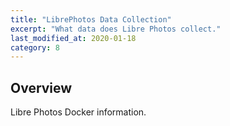 ```yaml
---
title: "LibrePhotos Data Collection"
excerpt: "What data does Libre Photos collect."
last_modified_at: 2020-01-18
category: 8
---
```


## Overview

Libre Photos Docker information. 